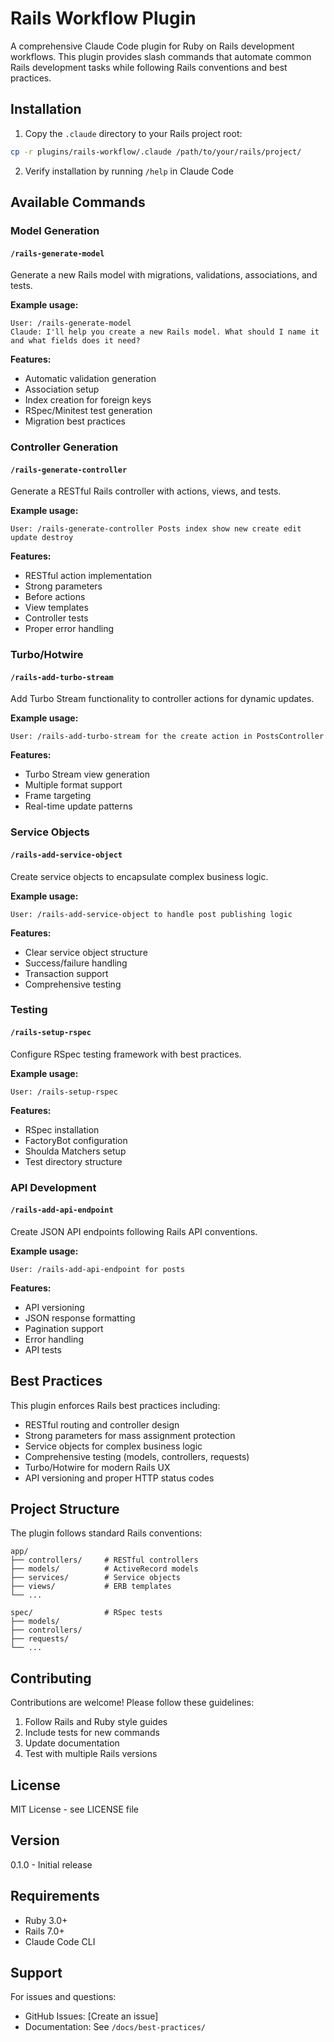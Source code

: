 # Rails Workflow Plugin

A comprehensive Claude Code plugin for Ruby on Rails development workflows. This plugin provides slash commands that automate common Rails development tasks while following Rails conventions and best practices.

## Installation

1. Copy the `.claude` directory to your Rails project root:

```bash
cp -r plugins/rails-workflow/.claude /path/to/your/rails/project/
```

2. Verify installation by running `/help` in Claude Code

## Available Commands

### Model Generation

#### `/rails-generate-model`

Generate a new Rails model with migrations, validations, associations, and tests.

**Example usage:**

```
User: /rails-generate-model
Claude: I'll help you create a new Rails model. What should I name it and what fields does it need?
```

**Features:**

- Automatic validation generation
- Association setup
- Index creation for foreign keys
- RSpec/Minitest test generation
- Migration best practices

### Controller Generation

#### `/rails-generate-controller`

Generate a RESTful Rails controller with actions, views, and tests.

**Example usage:**

```
User: /rails-generate-controller Posts index show new create edit update destroy
```

**Features:**

- RESTful action implementation
- Strong parameters
- Before actions
- View templates
- Controller tests
- Proper error handling

### Turbo/Hotwire

#### `/rails-add-turbo-stream`

Add Turbo Stream functionality to controller actions for dynamic updates.

**Example usage:**

```
User: /rails-add-turbo-stream for the create action in PostsController
```

**Features:**

- Turbo Stream view generation
- Multiple format support
- Frame targeting
- Real-time update patterns

### Service Objects

#### `/rails-add-service-object`

Create service objects to encapsulate complex business logic.

**Example usage:**

```
User: /rails-add-service-object to handle post publishing logic
```

**Features:**

- Clear service object structure
- Success/failure handling
- Transaction support
- Comprehensive testing

### Testing

#### `/rails-setup-rspec`

Configure RSpec testing framework with best practices.

**Example usage:**

```
User: /rails-setup-rspec
```

**Features:**

- RSpec installation
- FactoryBot configuration
- Shoulda Matchers setup
- Test directory structure

### API Development

#### `/rails-add-api-endpoint`

Create JSON API endpoints following Rails API conventions.

**Example usage:**

```
User: /rails-add-api-endpoint for posts
```

**Features:**

- API versioning
- JSON response formatting
- Pagination support
- Error handling
- API tests

## Best Practices

This plugin enforces Rails best practices including:

- RESTful routing and controller design
- Strong parameters for mass assignment protection
- Service objects for complex business logic
- Comprehensive testing (models, controllers, requests)
- Turbo/Hotwire for modern Rails UX
- API versioning and proper HTTP status codes

## Project Structure

The plugin follows standard Rails conventions:

```
app/
├── controllers/     # RESTful controllers
├── models/          # ActiveRecord models
├── services/        # Service objects
├── views/           # ERB templates
└── ...

spec/                # RSpec tests
├── models/
├── controllers/
├── requests/
└── ...
```

## Contributing

Contributions are welcome! Please follow these guidelines:

1. Follow Rails and Ruby style guides
2. Include tests for new commands
3. Update documentation
4. Test with multiple Rails versions

## License

MIT License - see LICENSE file

## Version

0.1.0 - Initial release

## Requirements

- Ruby 3.0+
- Rails 7.0+
- Claude Code CLI

## Support

For issues and questions:

- GitHub Issues: [Create an issue]
- Documentation: See `/docs/best-practices/`
